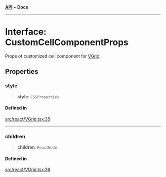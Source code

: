 [**API**](../../API.md) • **Docs**

***

# Interface: CustomCellComponentProps

Props of customized cell component for [VGrid](../functions/experimental_VGrid.md).

## Properties

### style

> **style**: `CSSProperties`

#### Defined in

[src/react/VGrid.tsx:35](https://github.com/inokawa/virtua/blob/f2de1ad1dcae7dcd92746003a86e94d236b5972c/src/react/VGrid.tsx#L35)

***

### children

> **children**: `ReactNode`

#### Defined in

[src/react/VGrid.tsx:36](https://github.com/inokawa/virtua/blob/f2de1ad1dcae7dcd92746003a86e94d236b5972c/src/react/VGrid.tsx#L36)
